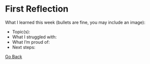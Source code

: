 # First Reflection
What I learned this week (bullets are fine, you may include an image):

- Topic(s):
- What I struggled with:
- What I’m proud of:
- Next steps:

[Go Back](/index.md)

